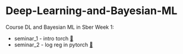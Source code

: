 # Deep-Learning-and-Bayesian-ML
Course DL and Bayesian ML in Sber 
Week 1:
- seminar_1 - intro torch [📄](./week_1/seminar1_pytorch_basics.ipynb)
- seminar_2 - log reg in pytorch [📄](./week_1/seminar2_logistic_regression.ipynb)
